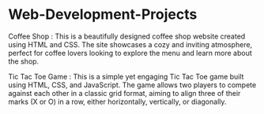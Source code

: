 # Web-Development-Projects

Coffee Shop : 
      This is a beautifully designed coffee shop website created using HTML and CSS. The site showcases a cozy and inviting atmosphere, perfect for coffee lovers looking to explore the menu and learn more about the shop.

Tic Tac Toe Game :
      This is a simple yet engaging Tic Tac Toe game built using HTML, CSS, and JavaScript. The game allows two players to compete against each other in a classic grid format, aiming to align three of their marks (X or O) in a row, either horizontally, vertically, or diagonally.
